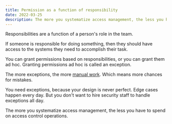 ```yaml
---
title: Permission as a function of responsibility
date: 2022-03-25
description: The more you systematize access management, the less you have to spend on access control operations. 
---
```


Responsibilities are a function of a person's role in the team.

If someone is responsible for doing something, then they should have access to the systems they need to accomplish their task.

You can grant permissions based on responsibilities, or you can grant them ad hoc. Granting permissions ad hoc is called an exception. 

The more exceptions, the more [manual work](lost-time-and-productivity-tax). Which means more chances for mistakes.

You need exceptions, because your design is never perfect. Edge cases happen every day. But you don't want to hire security staff to handle exceptions all day.

The more you systematize access management, the less you have to spend on access control operations. 
